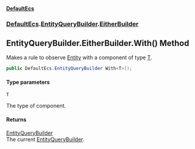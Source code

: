 #### [DefaultEcs](DefaultEcs.md 'DefaultEcs')
### [DefaultEcs](DefaultEcs.md#DefaultEcs 'DefaultEcs').[EntityQueryBuilder](EntityQueryBuilder.md 'DefaultEcs.EntityQueryBuilder').[EitherBuilder](EntityQueryBuilder.EitherBuilder.md 'DefaultEcs.EntityQueryBuilder.EitherBuilder')

## EntityQueryBuilder.EitherBuilder.With<T>() Method

Makes a rule to observe [Entity](Entity.md 'DefaultEcs.Entity') with a component of type [T](EntityQueryBuilder.EitherBuilder.With_T_().md#DefaultEcs.EntityQueryBuilder.EitherBuilder.With_T_().T 'DefaultEcs.EntityQueryBuilder.EitherBuilder.With<T>().T').

```csharp
public DefaultEcs.EntityQueryBuilder With<T>();
```
#### Type parameters

<a name='DefaultEcs.EntityQueryBuilder.EitherBuilder.With_T_().T'></a>

`T`

The type of component.

#### Returns
[EntityQueryBuilder](EntityQueryBuilder.md 'DefaultEcs.EntityQueryBuilder')  
The current [EntityQueryBuilder](EntityQueryBuilder.md 'DefaultEcs.EntityQueryBuilder').